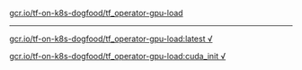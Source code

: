 [gcr.io/tf-on-k8s-dogfood/tf_operator-gpu-load](https://hub.docker.com/r/anjia0532/tf-on-k8s-dogfood.tf_operator-gpu-load/tags/) 

----
[gcr.io/tf-on-k8s-dogfood/tf_operator-gpu-load:latest √](https://hub.docker.com/r/anjia0532/tf-on-k8s-dogfood.tf_operator-gpu-load/tags/)

[gcr.io/tf-on-k8s-dogfood/tf_operator-gpu-load:cuda_init √](https://hub.docker.com/r/anjia0532/tf-on-k8s-dogfood.tf_operator-gpu-load/tags/)

